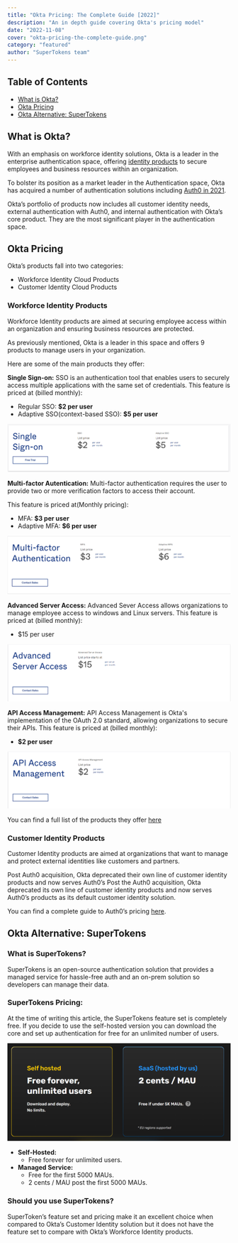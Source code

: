 ```yaml
---
title: "Okta Pricing: The Complete Guide [2022]"
description: "An in depth guide covering Okta's pricing model"
date: "2022-11-08"
cover: "okta-pricing-the-complete-guide.png"
category: "featured"
author: "SuperTokens team"
---
```


## Table of Contents
- [What is Okta?](#what-is-okta)
- [Okta Pricing](#okta-pricing)
- [Okta Alternative: SuperTokens](#okta-alternative-supertokens)


## What is Okta?

With an emphasis on workforce identity solutions, Okta is a leader in the enterprise authentication space, offering [identity products](https://www.okta.com/pricing/#workforce-identity-pricing) to secure employees and business resources within an organization.

To bolster its position as a market leader in the Authentication space, Okta has acquired a number of authentication solutions including [Auth0 in 2021](https://supertokens.com/blog/the-real-reason-okta-spent-on-auth0).

Okta’s portfolio of products now includes all customer identity needs, external authentication with Auth0, and internal authentication with Okta’s core product. They are the most significant player in the authentication space.

## Okta Pricing

Okta’s products fall into two categories:
- Workforce Identity Cloud Products 
- Customer Identity Cloud Products


### Workforce Identity Products

Workforce Identity products are aimed at securing employee access within an organization and ensuring business resources are protected.

As previously mentioned, Okta is a leader in this space and offers 9 products to manage users in your organization.

Here are some of the main products they offer:

**Single Sign-on:**
SSO is an authentication tool that enables users to securely access multiple applications with the same set of credentials. 
This feature is priced at (billed monthly):
- Regular SSO: **$2 per user**
- Adaptive SSO(context-based SSO): **$5 per user**

![okta sso pricing](./workforce_identity_sso.png)

**Multi-factor Autentication:**
Multi-factor authentication requires the user to provide two or more verification factors to access their account.

This feature is priced at(Monthly pricing):
- MFA: **$3 per user**
- Adaptive MFA: **$6 per user**

![okta mfa pricing](./workforce_identity_mfa.png)

**Advanced Server Access:**
Advanced Sever Access allows organizations to manage employee access to windows and Linux servers.
This feature is priced at (billed monthly):
- $15 per user

![okta advanced server access](./workforce_identity_advanced_server_access.png)


**API Access Management:**
API Access Management is Okta's implementation of the OAuth 2.0 standard, allowing organizations to secure their APIs.
This feature is priced at (billed monthly):
- **$2 per user**

![okta api access management](./workforce_identity_api_access_management.png)


You can find a full list of the products they offer [here](https://www.okta.com/pricing/#workforce-identity-pricing)

### Customer Identity Products
Customer Identity products are aimed at organizations that want to manage and protect external identities like customers and partners.

Post Auth0 acquisition, Okta deprecated their own line of customer identity products and now serves Auth0’s Post the Auth0 acquisition, Okta deprecated its own line of customer identity products and now serves Auth0’s products as its default customer identity solution.

You can find a complete guide to Auth0’s pricing [here](https://supertokens.com/blog/auth0-pricing-the-complete-guide).

## Okta Alternative: SuperTokens

### What is SuperTokens?
SuperTokens is an open-source authentication solution that provides a managed service for hassle-free auth and an on-prem solution so developers can manage their data.

### SuperTokens Pricing:
At the time of writing this article, the SuperTokens feature set is completely free. If you decide to use the self-hosted version you can download the core and set up authentication for free for an unlimited number of users.

![SuperTokens pricing](./supertokens_pricing.png)

- **Self-Hosted:**
  - Free forever for unlimited users.
- **Managed Service:**
  - Free for the first 5000 MAUs.
  - 2 cents / MAU post the first 5000 MAUs.

### Should you use SuperTokens?
SuperToken’s feature set and pricing make it an excellent choice when compared to Okta’s Customer Identity solution but it does not have the feature set to compare with Okta’s Workforce Identity products.